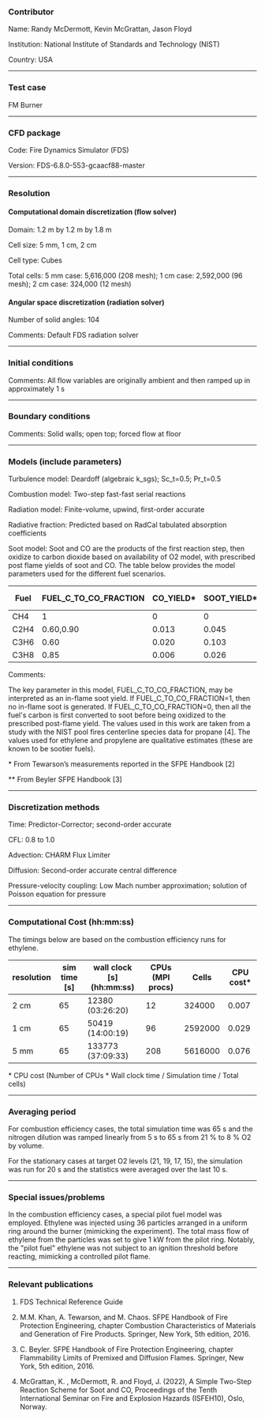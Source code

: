 
### Contributor
Name: Randy McDermott, Kevin McGrattan, Jason Floyd

Institution: National Institute of Standards and Technology (NIST)

Country: USA

------------------

### Test case

FM Burner

------------------

### CFD package
Code: Fire Dynamics Simulator (FDS)

Version: FDS-6.8.0-553-gcaacf88-master

------------------

### Resolution

#### Computational domain discretization (flow solver)
Domain: 1.2 m by 1.2 m by 1.8 m

Cell size: 5 mm, 1 cm, 2 cm

Cell type: Cubes

Total cells: 5 mm case: 5,616,000 (208 mesh); 1 cm case: 2,592,000 (96 mesh); 2 cm case: 324,000 (12 mesh)

#### Angular space discretization (radiation solver)
Number of solid angles: 104

Comments: Default FDS radiation solver

------------------

### Initial conditions
Comments: All flow variables are originally ambient and then ramped up in approximately 1 s

------------------

### Boundary conditions
Comments: Solid walls; open top; forced flow at floor

------------------

### Models (include parameters)
Turbulence model: Deardoff (algebraic k_sgs); Sc_t=0.5; Pr_t=0.5

Combustion model: Two-step fast-fast serial reactions

Radiation model: Finite-volume, upwind, first-order accurate

Radiative fraction: Predicted based on RadCal tabulated absorption coefficients

Soot model: Soot and CO are the products of the first reaction step, then oxidize to carbon dioxide based on availability of O2 model, with prescribed post flame yields of soot and CO.  The table below provides the model parameters used for the different fuel scenarios.

| Fuel  | FUEL_C_TO_CO_FRACTION | CO_YIELD* | SOOT_YIELD* | AIT** (°C)|
|-------|-----------------------|-----------|-------------|-----------|
| CH4   | 1                     | 0         | 0           | 600       |
| C2H4  | 0.60,0.90             | 0.013     | 0.045       | 450       |
| C3H6  | 0.60                  | 0.020     | 0.103       | 457       |
| C3H8  | 0.85                  | 0.006     | 0.026       | 450       |

Comments:

The key parameter in this model, FUEL_C_TO_CO_FRACTION, may be interpreted as an in-flame soot yield.  If FUEL_C_TO_CO_FRACTION=1, then no in-flame soot is generated.  If FUEL_C_TO_CO_FRACTION=0, then all the fuel's carbon is first converted to soot before being oxidized to the prescribed post-flame yield.  The values used in this work are taken from a study with the NIST pool fires centerline species data for propane [4].  The values used for ethylene and propylene are qualitative estimates (these are known to be sootier fuels).

\*  From Tewarson’s measurements reported in the SFPE Handbook [2]

** From Beyler SFPE Handbook [3]

------------------

### Discretization methods
Time: Predictor-Corrector; second-order accurate

CFL: 0.8 to 1.0

Advection: CHARM Flux Limiter

Diffusion: Second-order accurate central difference

Pressure-velocity coupling: Low Mach number approximation; solution of Poisson equation for pressure

------------------

### Computational Cost (hh:mm:ss)

The timings below are based on the combustion efficiency runs for ethylene.

| resolution  | sim time [s] | wall clock [s] (hh:mm:ss) | CPUs (MPI procs) | Cells      |CPU cost* |
|-------------|--------------|---------------------------|------------------|------------|----------|
| 2 cm        | 65           | 12380  (03:26:20)         | 12               | 324000     | 0.007    |
| 1 cm        | 65           | 50419  (14:00:19)         | 96               | 2592000    | 0.029    |
| 5 mm        | 65           | 133773 (37:09:33)         | 208              | 5616000    | 0.076    |

\* CPU cost (Number of CPUs * Wall clock time / Simulation time / Total cells)

------------------

### Averaging period

For combustion efficiency cases, the total simulation time was 65 s and the nitrogen dilution was ramped linearly from 5 s to 65 s from 21 \% to 8 \% O2 by volume.

For the stationary cases at target O2 levels (21, 19, 17, 15), the simulation was run for 20 s and the statistics were averaged over the last 10 s.

------------------

### Special issues/problems

In the combustion efficiency cases, a special pilot fuel model was employed.  Ethylene was injected using 36 particles arranged in a uniform ring around the burner (mimicking the experiment).  The total mass flow of ethylene from the particles was set to give 1 kW from the pilot ring.  Notably, the "pilot fuel" ethylene was not subject to an ignition threshold before reacting, mimicking a controlled pilot flame.

------------------

### Relevant publications
1. FDS Technical Reference Guide

2. M.M. Khan, A. Tewarson, and M. Chaos. SFPE Handbook of Fire Protection Engineering, chapter Combustion Characteristics of Materials and Generation of Fire Products. Springer, New York, 5th edition, 2016.

3. C. Beyler. SFPE Handbook of Fire Protection Engineering, chapter Flammability Limits of Premixed and Diffusion Flames. Springer, New York, 5th edition, 2016.

4. McGrattan, K. , McDermott, R. and Floyd, J. (2022), A Simple Two-Step Reaction Scheme for Soot and CO, Proceedings of the Tenth International Seminar on Fire and Explosion Hazards (ISFEH10), Oslo, Norway.

